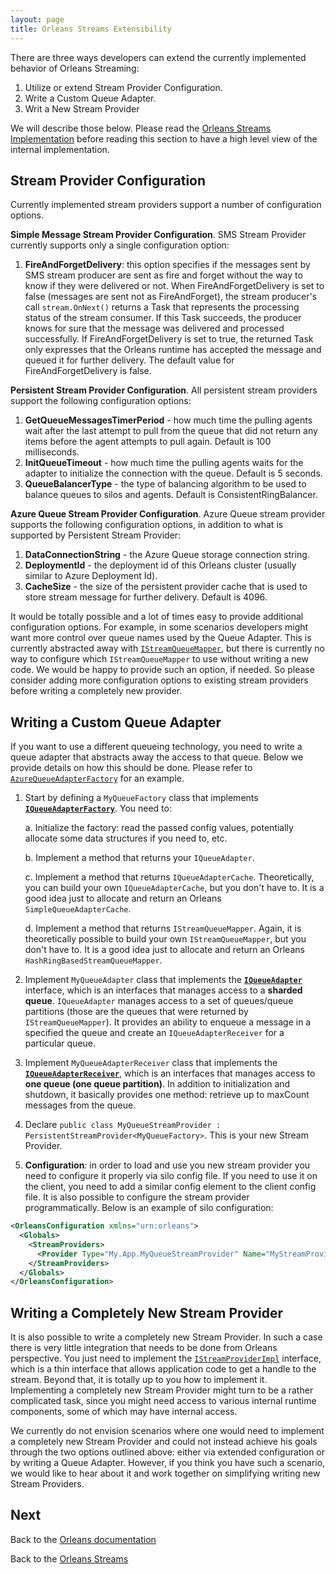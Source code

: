 ```yaml
---
layout: page
title: Orleans Streams Extensibility
---
```



There are three ways developers can extend the currently implemented behavior of Orleans Streaming:

1. Utilize or extend Stream Provider Configuration.
2. Write a Custom Queue Adapter.
3. Writ a New Stream Provider

We will describe those below. Please read the [Orleans Streams Implementation](Streams-Implementation) before reading this section to have a high level view of the internal implementation.

## Stream Provider Configuration

Currently implemented stream providers support a number of configuration options.

**Simple Message Stream Provider Configuration**. SMS Stream Provider currently supports only a single configuration option:

1. **FireAndForgetDelivery**: this option specifies if the messages sent by SMS stream producer are sent as fire and forget without the way to know if they were delivered or not. When FireAndForgetDelivery is set to false (messages are sent not as FireAndForget), the stream producer's call `stream.OnNext()` returns a Task that represents the processing status of the stream consumer. If this Task succeeds, the producer knows for sure that the message was delivered and processed successfully. If FireAndForgetDelivery is set to true, the returned Task only expresses that the Orleans runtime has accepted the message and queued it for further delivery. The default value for FireAndForgetDelivery is false.

**Persistent Stream Provider Configuration**. All persistent stream providers support the following configuration options:

1. **GetQueueMessagesTimerPeriod** - how much time the pulling agents wait after the last attempt to pull from the queue that did not return any items before the agent attempts to pull again. Default is 100 milliseconds.
2. **InitQueueTimeout** - how much time the pulling agents waits for the adapter to initialize the connection with the queue. Default is 5 seconds.
3. **QueueBalancerType** - the type of balancing algorithm to be used to balance queues to silos and agents. Default is ConsistentRingBalancer.

**Azure Queue Stream Provider Configuration**. Azure Queue stream provider supports the following configuration options, in addition to what is supported by Persistent Stream Provider:

1. **DataConnectionString** - the Azure Queue storage connection string.
2. **DeploymentId** - the deployment id of this Orleans cluster (usually similar to Azure Deployment Id).
3. **CacheSize** - the size of the persistent provider cache that is used to store stream message for further delivery. Default is 4096.

It would be totally possible and a lot of times easy to provide additional configuration options. For example, in some scenarios developers might want more control over  queue names used by the Queue Adapter. This is currently abstracted away with [`IStreamQueueMapper`](https://github.com/dotnet/orleans/blob/master/src/Orleans/Streams/QueueAdapters/IStreamQueueMapper.cs), but there is currently no way to configure which `IStreamQueueMapper` to use without writing a new code. We would be happy to provide such an option, if needed. So please consider adding more configuration options to existing stream providers before writing a completely new  provider.


## Writing a Custom Queue Adapter

If you want to use a different queueing technology, you need to write a queue adapter that abstracts away the access to that queue. Below we provide details on how this should be done. Please refer to [`AzureQueueAdapterFactory`](https://github.com/dotnet/orleans/blob/master/src/OrleansProviders/Streams/AzureQueue/AzureQueueAdapterFactory.cs) for an example.

1. Start by defining a `MyQueueFactory` class that implements [**`IQueueAdapterFactory`**](https://github.com/dotnet/orleans/blob/master/src/Orleans/Streams/QueueAdapters/IQueueAdapterFactory.cs). You need to:

     a. Initialize the factory: read the passed config values, potentially allocate some data structures if you need to, etc.

     b. Implement a method that returns your `IQueueAdapter`.

     c. Implement a method that returns `IQueueAdapterCache`. Theoretically, you can build your own `IQueueAdapterCache`, but you don't have to. It is a good idea just to allocate and return an Orleans `SimpleQueueAdapterCache`.

     d. Implement a method that returns `IStreamQueueMapper`. Again, it is theoretically possible to build your own `IStreamQueueMapper`, but you don't have to. It is a good idea just to allocate and return an Orleans `HashRingBasedStreamQueueMapper`.

2. Implement `MyQueueAdapter` class that implements the [**`IQueueAdapter`**](https://github.com/dotnet/orleans/blob/master/src/Orleans/Streams/QueueAdapters/IQueueAdapter.cs) interface, which is an interfaces that manages access to a **sharded queue**. `IQueueAdapter` manages access to a set of queues/queue partitions (those are the queues that were returned by `IStreamQueueMapper`). It provides an ability to enqueue a message in a specified the queue and create an `IQueueAdapterReceiver` for a particular queue.

3. Implement `MyQueueAdapterReceiver` class that implements the [**`IQueueAdapterReceiver`**](https://github.com/dotnet/orleans/blob/master/src/Orleans/Streams/QueueAdapters/IQueueAdapterReceiver.cs), which is an interfaces that manages access to **one queue (one queue partition)**. In addition to initialization and shutdown, it basically provides one method: retrieve up to maxCount messages from the queue.

4. Declare `public class MyQueueStreamProvider : PersistentStreamProvider<MyQueueFactory>`. This is your new Stream Provider.

5. **Configuration**: in order to load and use you new stream provider you need to configure it properly via silo config file. If you need to use it on the client, you need to add a similar config element to the client config file. It is also possible to configure the stream provider programmatically. Below is an example of silo configuration:

``` xml
<OrleansConfiguration xmlns="urn:orleans">
  <Globals>
    <StreamProviders>
      <Provider Type="My.App.MyQueueStreamProvider" Name="MyStreamProvider" GetQueueMessagesTimerPeriod="100ms" AdditionalProperty="MyProperty"/>
    </StreamProviders>
  </Globals>
</OrleansConfiguration>
```

## Writing a Completely New Stream Provider

It is also possible to write a completely new Stream Provider. In such a case there is very little integration that needs to be done from Orleans perspective. You just need to implement the [`IStreamProviderImpl`](https://github.com/dotnet/orleans/blob/master/src/Orleans/Streams/Providers/IStreamProviderImpl.cs) interface, which is a thin interface that allows application code to get a handle to the stream. Beyond that, it is totally up to you how to implement it. Implementing a completely new Stream Provider might turn to be a rather complicated task, since you might need access to various internal runtime components, some of which may have internal access.

We currently do not envision scenarios where one would need to implement a completely new Stream Provider and could not instead achieve his goals through the two options outlined above: either via extended configuration or by writing a Queue Adapter. However, if you think you have such a scenario, we would like to hear about it and work together on simplifying writing new Stream Providers.

## Next
Back to the [Orleans documentation](../)

Back to the [Orleans Streams ](./)

